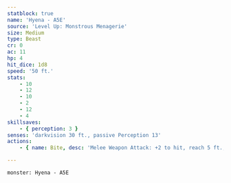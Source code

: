 ```yaml
---
statblock: true
name: 'Hyena - A5E'
source: 'Level Up: Monstrous Menagerie'
size: Medium
type: Beast
cr: 0
ac: 11
hp: 4
hit_dice: 1d8
speed: '50 ft.'
stats:
    - 10
    - 12
    - 10
    - 2
    - 12
    - 4
skillsaves:
    - { perception: 3 }
senses: 'darkvision 30 ft., passive Perception 13'
actions:
    - { name: Bite, desc: 'Melee Weapon Attack: +2 to hit, reach 5 ft., one target. Hit: 2 (1d4) piercing damage. If this damage reduces the target to 0 hit points, the hyena can use its bonus action to move half its Speed and make a second bite attack.' }

---
```

```statblock
monster: Hyena - A5E
```
